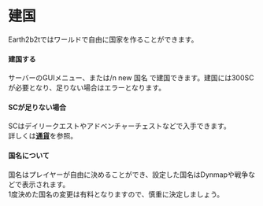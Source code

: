 # 建国
Earth2b2tではワールドで自由に国家を作ることができます。

#### 建国する  

サーバーのGUIメニュー、または/n new 国名 で建国できます。建国には300SCが必要となり、足りない場合はエラーとなります。

#### SCが足りない場合  

SCはデイリークエストやアドベンチャーチェストなどで入手できます。  
詳しくは[**通貨**](/guide/currency)を参照。

#### 国名について  

国名はプレイヤーが自由に決めることができ、設定した国名はDynmapや戦争などで表示されます。  
1度決めた国名の変更は有料となりますので、慎重に決定しましょう。
